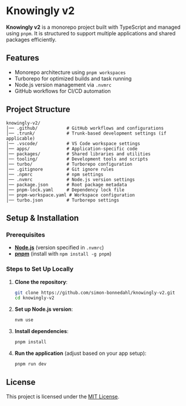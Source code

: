 # Knowingly v2

**Knowingly v2** is a monorepo project built with TypeScript and managed using `pnpm`. It is structured to support multiple applications and shared packages efficiently.

## Features

- Monorepo architecture using `pnpm workspaces`
- Turborepo for optimized builds and task running
- Node.js version management via `.nvmrc`
- GitHub workflows for CI/CD automation

## Project Structure

```
knowingly-v2/
│── .github/           # GitHub workflows and configurations
│── .trunk/            # Trunk-based development settings (if applicable)
│── .vscode/           # VS Code workspace settings
│── apps/              # Application-specific code
│── packages/          # Shared libraries and utilities
│── tooling/           # Development tools and scripts
│── turbo/             # Turborepo configuration
│── .gitignore         # Git ignore rules
│── .npmrc             # npm settings
│── .nvmrc             # Node.js version settings
│── package.json       # Root package metadata
│── pnpm-lock.yaml     # Dependency lock file
│── pnpm-workspace.yaml # Workspace configuration
│── turbo.json         # Turborepo settings
```

## Setup & Installation

### Prerequisites

- [**Node.js**](https://nodejs.org/) (version specified in `.nvmrc`)
- [**pnpm**](https://pnpm.io/) (install with `npm install -g pnpm`)

### Steps to Set Up Locally

1. **Clone the repository**:

   ```sh
   git clone https://github.com/simon-bonnedahl/knowingly-v2.git
   cd knowingly-v2
   ```

2. **Set up Node.js version**:

   ```sh
   nvm use
   ```

3. **Install dependencies**:

   ```sh
   pnpm install
   ```

4. **Run the application** (adjust based on your app setup):

   ```sh
   pnpm run dev
   ```

## License

This project is licensed under the [MIT License](LICENSE).

